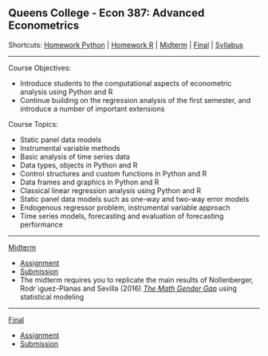 ## Queens College - Econ 387: Advanced Econometrics 
Shortcuts:
[Homework Python](https://github.com/eng-jonathan/QC_ECON_387_AdvancedEconometrics/tree/master/homework_python) |
[Homework R](https://github.com/eng-jonathan/QC_ECON_387_AdvancedEconometrics/tree/master/homework_r) |
[Midterm](https://github.com/eng-jonathan/QC_ECON_387_AdvancedEconometrics/tree/master/midterm) |
[Final](https://github.com/eng-jonathan/QC_ECON_387_AdvancedEconometrics/tree/master/final) |
[Syllabus](https://github.com/eng-jonathan/QC_ECON_387_AdvancedEconometrics/blob/master/syllabus/syllabus_econ387.pdf) 
___
Course Objectives:
* Introduce students to the computational aspects of econometric analysis using Python and R
* Continue building on the regression analysis of the first semester, and introduce a number of important extensions

Course Topics:
* Static panel data models
* Instrumental variable methods
* Basic analysis of time series data
* Data types, objects in Python and R
* Control structures and custom functions in Python and R
* Data frames and graphics in Python and R
* Classical linear regression analysis using Python and R
* Static panel data models such as one-way and two-way error models
* Endogenous regressor problem, instrumental variable approach
* Time series models, forecasting and evaluation of forecasting performance
___
[Midterm](https://github.com/eng-jonathan/QC_ECON_387_AdvancedEconometrics/tree/master/midterm)
* [Assignment](https://github.com/eng-jonathan/QC_ECON_387_AdvancedEconometrics/blob/master/midterm/midterm_prompt.pdf) 
* [Submission](https://github.com/eng-jonathan/QC_ECON_387_AdvancedEconometrics/blob/master/midterm/midterm.Rmd)
* The midterm requires you to replicate the main results of Nollenberger, Rodr´ıguez-Planas and Sevilla (2016) [*The Math Gender Gap*](https://github.com/eng-jonathan/QC_ECON_387_AdvancedEconometrics/blob/master/midterm/the_math_gender_gap.pdf) using statistical modeling
___
[Final](https://github.com/eng-jonathan/QC_ECON_387_AdvancedEconometrics/tree/master/final)
* [Assignment](https://github.com/eng-jonathan/QC_ECON_387_AdvancedEconometrics/blob/master/final/final_prompt.pdf) 
* [Submission](https://github.com/eng-jonathan/QC_ECON_387_AdvancedEconometrics/blob/master/final/final.Rmd)
